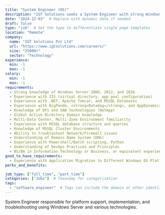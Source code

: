 ```yaml
---
title: "System Engineer (OS)"
description: "IGT Solutions seeks a System Engineer with strong Windows server (2008-2016), IIS, .NET, MSSQL, Apache Tomcat, and APM (BigPanda, Datadog, AppDynamics) expertise.  Responsibilities include platform support, implementation, troubleshooting, performance tuning, and application migration across Windows OS platforms.  Experience with DevOps, scripting (Powershell/Batch, Python), DFS, SAN, Active Directory, and multi-datacenter environments is crucial.  The role involves collaborating with various teams and designing/documenting enterprise standards."
date: "2024-12-03"  # Replace with dynamic date if needed
draft: false
type: "job"  # Set the type to differentiate single page templates
location: "Remote"
company:
  name: "IGT Solutions Pvt Ltd"
  url: "https://www.igtsolutions.com/careers/"
  size: "25000+"
  sector: "Technology"
experience:
  min: -1
  max: -1
salary:
  min: -1
  max: -1
requirements:
  - Strong knowledge of Windows Server 2008, 2012, and 2016
  - Experience with IIS (virtual directory, app pool configuration)
  - Experience with .NET, Apache Tomcat, and MSSQL Databases
  - Experience with BigPanda, <strong>Datadog</strong>, and AppDynamics APM tools
  - Knowledge of DFS and SAN technologies (NetApp)
  - Global Active Directory Domain knowledge
  - Multi-Data Center, Multi-Zone Environment familiarity
  - Experience with MSSQL database structure and queries
  - Knowledge of MSSQL Cluster Environments
  - Ability to troubleshoot Network/Firewall issues
  - Understanding of Domain Name System (DNS)
  - Experience with Powershell/Batch scripting, Python
  - Understanding of DevOps Practices and Principles
  - BS/BA in Information Technology or Business, or equivalent experience
good_to_have_requirements:
  - Experience with Application Migration to Different Windows OS Platforms (2012, 2016, 2019, 2022)
perks_and_benefits:

job_type: ["full_time", "part_time"]
categories: ["Jobs"]  # Taxonomy for categorization
tags:
  - "software_engineer"  # Tags can include the domain or other identifiers
---
```


System Engineer responsible for platform support, implementation, and troubleshooting using Windows Server and various technologies.
